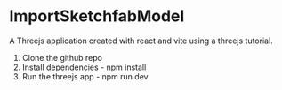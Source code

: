 # ImportSketchfabModel
A Threejs application created with react and vite using a threejs tutorial.
1. Clone the github repo
2. Install dependencies - npm install
3. Run the threejs app - npm run dev
